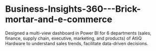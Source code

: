 # Business-Insights-360---Brick-mortar-and-e-commerce
Designed a multi-view dashboard in Power BI for 6 departments (sales, finance, supply chain, executive, marketing, and products) of AtliQ Hardware to understand sales trends, facilitate data-driven decisions.
